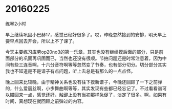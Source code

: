 # 20160225

练琴2小时

早上继续巩固小巴赫17，感觉已经好很多了。哎，昨晚忽然接到的安排，明天早上要早点回去开会，所以上不了课了。

今天主要练习库劳op20no3的第一乐章，其实也没有继续摸后面的部分，只是前面部分的巩固再巩固而已，当然也还没有很顺。节拍问题还是时常注意着，因为中间有些三连音啊，十六分音符啊等等忽然变了节奏，也有部分切分。切分部分其实我也不知道是不是谱子有点问题，听上去总是有那么的一点点怪。

晚上回来比较晚，由于精神关系也没有往下摸新谱子，今晚还回顾了一下之前弹的，什么爱丽丝啊，小步舞曲啊等等，其实发现有些都已经忘记了。不过看看谱可以瞄回来一点，感觉还好，触键上没有当初那样急促了，淡定了很多。啊，如果有时间，真想现在就回顾之前弹过的内容。